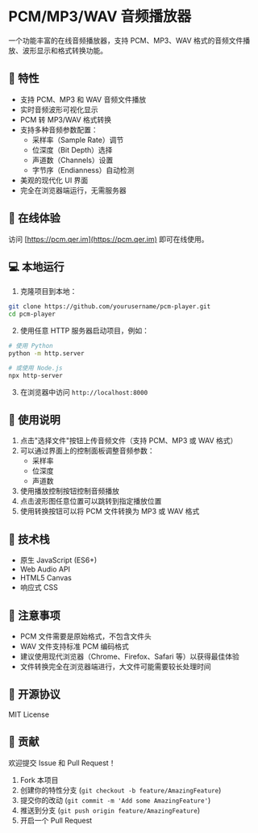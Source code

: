 # PCM/MP3/WAV 音频播放器

一个功能丰富的在线音频播放器，支持 PCM、MP3、WAV 格式的音频文件播放、波形显示和格式转换功能。

## 🌟 特性

- 支持 PCM、MP3 和 WAV 音频文件播放
- 实时音频波形可视化显示
- PCM 转 MP3/WAV 格式转换
- 支持多种音频参数配置：
  - 采样率（Sample Rate）调节
  - 位深度（Bit Depth）选择
  - 声道数（Channels）设置
  - 字节序（Endianness）自动检测
- 美观的现代化 UI 界面
- 完全在浏览器端运行，无需服务器

## 🚀 在线体验

访问 [https://pcm.qer.im](https://pcm.qer.im) 即可在线使用。

## 💻 本地运行

1. 克隆项目到本地：
```bash
git clone https://github.com/yourusername/pcm-player.git
cd pcm-player
```

2. 使用任意 HTTP 服务器启动项目，例如：
```bash
# 使用 Python
python -m http.server

# 或使用 Node.js
npx http-server
```

3. 在浏览器中访问 `http://localhost:8000`

## 📖 使用说明

1. 点击"选择文件"按钮上传音频文件（支持 PCM、MP3 或 WAV 格式）
2. 可以通过界面上的控制面板调整音频参数：
   - 采样率
   - 位深度
   - 声道数
3. 使用播放控制按钮控制音频播放
4. 点击波形图任意位置可以跳转到指定播放位置
5. 使用转换按钮可以将 PCM 文件转换为 MP3 或 WAV 格式

## 🔧 技术栈

- 原生 JavaScript (ES6+)
- Web Audio API
- HTML5 Canvas
- 响应式 CSS

## 📝 注意事项

- PCM 文件需要是原始格式，不包含文件头
- WAV 文件支持标准 PCM 编码格式
- 建议使用现代浏览器（Chrome、Firefox、Safari 等）以获得最佳体验
- 文件转换完全在浏览器端进行，大文件可能需要较长处理时间

## 📄 开源协议

MIT License

## 🤝 贡献

欢迎提交 Issue 和 Pull Request！

1. Fork 本项目
2. 创建你的特性分支 (`git checkout -b feature/AmazingFeature`)
3. 提交你的改动 (`git commit -m 'Add some AmazingFeature'`)
4. 推送到分支 (`git push origin feature/AmazingFeature`)
5. 开启一个 Pull Request
